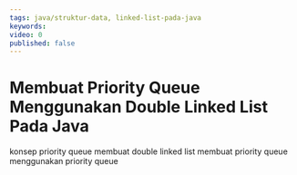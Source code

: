 ```yaml
---
tags: java/struktur-data, linked-list-pada-java
keywords: 
video: 0
published: false
---
```

# Membuat Priority Queue Menggunakan Double Linked List Pada Java

konsep priority queue
membuat double linked list
membuat priority queue
menggunakan priority queue
